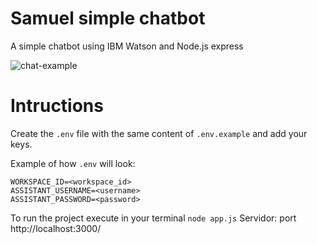 # Samuel simple chatbot

A simple chatbot using IBM Watson and Node.js express 

![chat-example](https://cdn-images-1.medium.com/max/800/1*iatsJpNf38Kix_In0ddw3g.gif)

# Intructions

Create the `.env` file with the same content of `.env.example` and add your keys.

Example of how `.env` will look: 
```
WORKSPACE_ID=<workspace_id>
ASSISTANT_USERNAME=<username>
ASSISTANT_PASSWORD=<password>
```

To run the project execute in your terminal `node app.js`
Servidor: port   http://localhost:3000/
